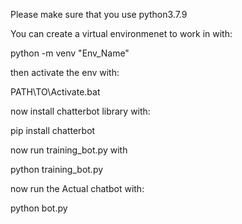 Please make sure that you use python3.7.9

You can create a virtual environmenet to work in with:

python -m venv "Env_Name"

then activate the env with:

PATH\TO\Activate.bat

now install chatterbot library with:

pip install chatterbot

now run training_bot.py with

python training_bot.py

now run the Actual chatbot with:

python bot.py
